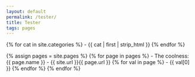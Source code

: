 ```yaml
---
layout: default
permalink: /tester/
title: Tester
tags: pages
---
```




{% for cat in site.categories %}
    - {{ cat | first | strip_html  }}
{% endfor %}

{% assign pages = site.pages %}
{% for page in pages %}
    - The coolness: {{ page.name }} - {{ site.url }}{{ page.url }}
    {% for val in page %}
        - {{ val[0] }}
    {% endfor %}
{% endfor %}

